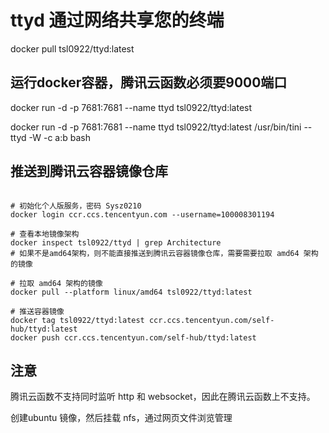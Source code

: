 # ttyd 通过网络共享您的终端

docker pull tsl0922/ttyd:latest

## 运行docker容器，腾讯云函数必须要9000端口

docker run -d -p 7681:7681 --name ttyd tsl0922/ttyd:latest


docker run -d -p 7681:7681 --name ttyd tsl0922/ttyd:latest /usr/bin/tini -- ttyd -W -c a:b bash

## 推送到腾讯云容器镜像仓库

```shell

# 初始化个人版服务，密码 Sysz0210
docker login ccr.ccs.tencentyun.com --username=100008301194

# 查看本地镜像架构
docker inspect tsl0922/ttyd | grep Architecture
# 如果不是amd64架构，则不能直接推送到腾讯云容器镜像仓库，需要需要拉取 amd64 架构的镜像

# 拉取 amd64 架构的镜像
docker pull --platform linux/amd64 tsl0922/ttyd:latest

# 推送容器镜像
docker tag tsl0922/ttyd:latest ccr.ccs.tencentyun.com/self-hub/ttyd:latest
docker push ccr.ccs.tencentyun.com/self-hub/ttyd:latest
```


## 注意

腾讯云函数不支持同时监听 http 和 websocket，因此在腾讯云函数上不支持。

创建ubuntu 镜像，然后挂载 nfs，通过网页文件浏览管理